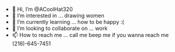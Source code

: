 - 👋 Hi, I’m @ACoolHat320
- 👀 I’m interested in ... drawing women
- 🌱 I’m currently learning ... how to be happy :(
- 💞️ I’m looking to collaborate on ... work
- 📫 How to reach me ... call me beep me if you wanna reach me (216)-645-7451

<!---
ACoolHat320/ACoolHat320 is a ✨ special ✨ repository because its `README.md` (this file) appears on your GitHub profile.
You can click the Preview link to take a look at your changes.
--->
